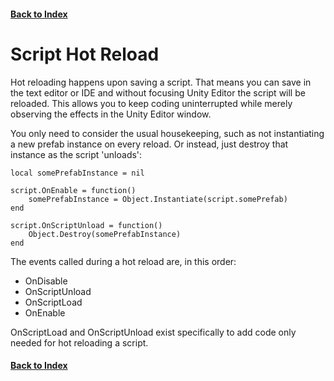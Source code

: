 ﻿#### [Back to Index](index.md)

# Script Hot Reload

Hot reloading happens upon saving a script. That means you can save in the text editor or IDE and without focusing Unity Editor the script will be reloaded. This allows you to keep coding uninterrupted while merely observing the effects in the Unity Editor window.

You only need to consider the usual housekeeping, such as not instantiating a new prefab instance on every reload. Or instead, just destroy that instance as the script 'unloads':

```
local somePrefabInstance = nil

script.OnEnable = function()
    somePrefabInstance = Object.Instantiate(script.somePrefab)
end

script.OnScriptUnload = function()
    Object.Destroy(somePrefabInstance)
end
```

The events called during a hot reload are, in this order:
- OnDisable
- OnScriptUnload
- OnScriptLoad
- OnEnable

OnScriptLoad and OnScriptUnload exist specifically to add code only needed for hot reloading a script.

#### [Back to Index](index.md)
